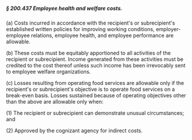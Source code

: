 ##### § 200.437 Employee health and welfare costs. #####

(a) Costs incurred in accordance with the recipient's or subrecipient's established written policies for improving working conditions, employer-employee relations, employee health, and employee performance are allowable.

(b) These costs must be equitably apportioned to all activities of the recipient or subrecipient. Income generated from these activities must be credited to the cost thereof unless such income has been irrevocably sent to employee welfare organizations.

(c) Losses resulting from operating food services are allowable only if the recipient's or subrecipient's objective is to operate food services on a break-even basis. Losses sustained because of operating objectives other than the above are allowable only when:

(1) The recipient or subrecipient can demonstrate unusual circumstances; and

(2) Approved by the cognizant agency for indirect costs.